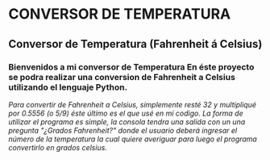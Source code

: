 # CONVERSOR DE TEMPERATURA 

## **Conversor de Temperatura (Fahrenheit á Celsius)**

### Bienvenidos a mi conversor de Temperatura En éste proyecto se podra realizar una conversion de Fahrenheit a Celsius utilizando el lenguaje Python. 

_Para convertir de Fahrenheit a Celsius, simplemente resté 32 y multipliqué por 0.5556 (o 5/9) éste último es el que usé en mi codigo. 
La forma de utilizar el programa es simple, la consola tendra una salida con un una pregunta "¿Grados Fahrenheit?" donde el usuario deberá ingresar el número de la temperatura la cual quiere averiguar para luego el programa convertirlo en grados celsius._
